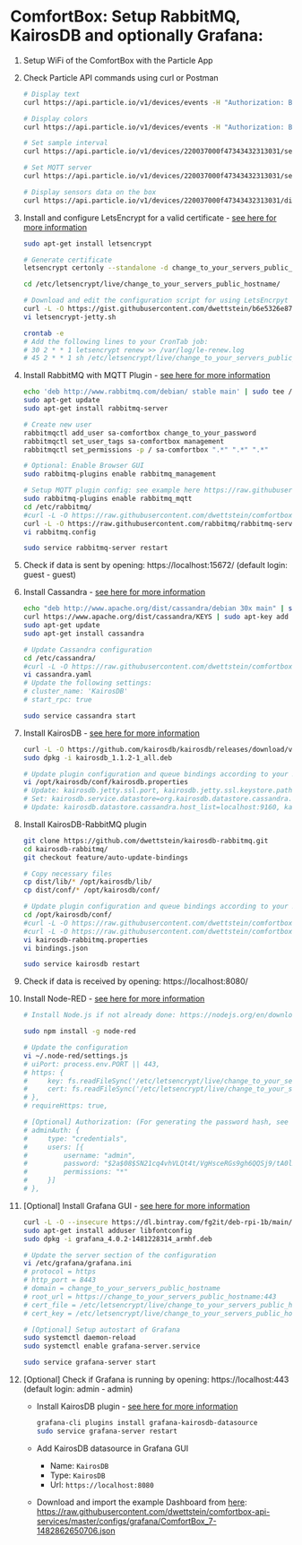 # ComfortBox: Setup RabbitMQ, KairosDB and optionally Grafana:

1. Setup WiFi of the ComfortBox with the Particle App
2. Check Particle API commands using curl or Postman

    ```bash
    # Display text
    curl https://api.particle.io/v1/devices/events -H "Authorization: Bearer enter_Particle_token_here" -d "name=220037000f47343432313031/display" -d "data=HelloWorld!" -d "private=false" -d "ttl=60"

    # Display colors
    curl https://api.particle.io/v1/devices/events -H "Authorization: Bearer enter_Particle_token_here" -d "name=220037000f47343432313031/led" -d "data=/////wAAAP8AAAD/AAAAAAAAAAAAAAAAAAAAAAAAAAAAAAAAAAAAAAAAAAAAAAAAAAAAAAAAAAAAAAAAAAAAAAAAAAAAAAAA" -d "private=false" -d "ttl=60"

    # Set sample interval
    curl https://api.particle.io/v1/devices/220037000f47343432313031/set_interval -H "Authorization: Bearer enter_Particle_token_here" -d "arg=5000"

    # Set MQTT server
    curl https://api.particle.io/v1/devices/220037000f47343432313031/set_host -H "Authorization: Bearer enter_Particle_token_here" -d "arg=192.168.1.116:1883"

    # Display sensors data on the box
    curl https://api.particle.io/v1/devices/220037000f47343432313031/displayData -H "Authorization: Bearer enter_Particle_token_here" -d "arg="

    ```
3. Install and configure LetsEncrypt for a valid certificate - [see here for more information](https://letsencrypt.org/getting-started/)

    ```bash
    sudo apt-get install letsencrypt

    # Generate certificate
    letsencrypt certonly --standalone -d change_to_your_servers_public_hostname

    cd /etc/letsencrypt/live/change_to_your_servers_public_hostname/

    # Download and edit the configuration script for using LetsEncrpyt with Jetty
    curl -L -O https://gist.githubusercontent.com/dwettstein/b6e5326e87550a30ea5c104f95436793/raw/ace7aea4dec40b260f58bb6af065bb912a35fc08/letsencrypt-jetty.sh
    vi letsencrypt-jetty.sh

    crontab -e
    # Add the following lines to your CronTab job:
    # 30 2 * * 1 letsencrypt renew >> /var/log/le-renew.log
    # 45 2 * * 1 sh /etc/letsencrypt/live/change_to_your_servers_public_hostname/letsencrypt-jetty.sh >> /var/log/le-renew.log
    ```
4. Install RabbitMQ with MQTT Plugin - [see here for more information](https://www.rabbitmq.com/install-debian.html)

    ```bash
    echo 'deb http://www.rabbitmq.com/debian/ stable main' | sudo tee /etc/apt/sources.list.d/rabbitmq.list
    sudo apt-get update
    sudo apt-get install rabbitmq-server

    # Create new user
    rabbitmqctl add_user sa-comfortbox change_to_your_password
    rabbitmqctl set_user_tags sa-comfortbox management
    rabbitmqctl set_permissions -p / sa-comfortbox ".*" ".*" ".*"

    # Optional: Enable Browser GUI
    sudo rabbitmq-plugins enable rabbitmq_management

    # Setup MQTT plugin config: see example here https://raw.githubusercontent.com/rabbitmq/rabbitmq-server/stable/docs/rabbitmq.config.example
    sudo rabbitmq-plugins enable rabbitmq_mqtt
    cd /etc/rabbitmq/
    #curl -L -O https://raw.githubusercontent.com/dwettstein/comfortbox-api-services/master/configs/rabbitmq/rabbitmq.config
    curl -L -O https://raw.githubusercontent.com/rabbitmq/rabbitmq-server/stable/docs/rabbitmq.config.example > rabbitmq.config
    vi rabbitmq.config

    sudo service rabbitmq-server restart
    ```
5. Check if data is sent by opening: https://localhost:15672/ (default login: guest - guest)
6. Install Cassandra - [see here for more information](https://cassandra.apache.org/download/)

    ```bash
    echo "deb http://www.apache.org/dist/cassandra/debian 30x main" | sudo tee -a /etc/apt/sources.list.d/cassandra.sources.list
    curl https://www.apache.org/dist/cassandra/KEYS | sudo apt-key add -
    sudo apt-get update
    sudo apt-get install cassandra

    # Update Cassandra configuration
    cd /etc/cassandra/
    #curl -L -O https://raw.githubusercontent.com/dwettstein/comfortbox-api-services/master/configs/cassandra/cassandra.yaml
    vi cassandra.yaml
    # Update the following settings:
    # cluster_name: 'KairosDB'
    # start_rpc: true

    sudo service cassandra start
    ```
7. Install KairosDB - [see here for more information](https://kairosdb.github.io/docs/build/html/index.html)

    ```bash
    curl -L -O https://github.com/kairosdb/kairosdb/releases/download/v1.1.2/kairosdb_1.1.2-1_all.deb
    sudo dpkg -i kairosdb_1.1.2-1_all.deb

    # Update plugin configuration and queue bindings according to your RabbitMQ setup
    vi /opt/kairosdb/conf/kairosdb.properties
    # Update: kairosdb.jetty.ssl.port, kairosdb.jetty.ssl.keystore.path, kairosdb.jetty.ssl.keystore.password, kairosdb.jetty.basic_auth.user, kairosdb.jetty.basic_auth.password
    # Set: kairosdb.service.datastore=org.kairosdb.datastore.cassandra.CassandraModule
    # Update: kairosdb.datastore.cassandra.host_list=localhost:9160, kairosdb.datastore.cassandra.keyspace=kairosdb
    ```
8. Install KairosDB-RabbitMQ plugin

    ```bash
    git clone https://github.com/dwettstein/kairosdb-rabbitmq.git
    cd kairosdb-rabbitmq/
    git checkout feature/auto-update-bindings

    # Copy necessary files
    cp dist/lib/* /opt/kairosdb/lib/
    cp dist/conf/* /opt/kairosdb/conf/

    # Update plugin configuration and queue bindings according to your RabbitMQ setup
    cd /opt/kairosdb/conf/
    #curl -L -O https://raw.githubusercontent.com/dwettstein/comfortbox-api-services/master/configs/kairosdb-rabbitmq/kairosdb-rabbitmq.properties
    #curl -L -O https://raw.githubusercontent.com/dwettstein/comfortbox-api-services/master/configs/kairosdb-rabbitmq/bindings.json
    vi kairosdb-rabbitmq.properties
    vi bindings.json

    sudo service kairosdb restart
    ```
9. Check if data is received by opening: https://localhost:8080/
10. Install Node-RED - [see here for more information](https://nodered.org/docs/getting-started/installation)

    ```bash
    # Install Node.js if not already done: https://nodejs.org/en/download/package-manager/#debian-and-ubuntu-based-linux-distributions

    sudo npm install -g node-red

    # Update the configuration
    vi ~/.node-red/settings.js
    # uiPort: process.env.PORT || 443,
    # https: {
    #     key: fs.readFileSync('/etc/letsencrypt/live/change_to_your_servers_public_hostname/privkey.pem'),
    #     cert: fs.readFileSync('/etc/letsencrypt/live/change_to_your_servers_public_hostname/cert.pem')
    # },
    # requireHttps: true,

    # [Optional] Authorization: (For generating the password hash, see here: https://nodered.org/docs/security.html)
    # adminAuth: {
    #     type: "credentials",
    #     users: [{
    #         username: "admin",
    #         password: "$2a$08$SN21cq4vhVLQt4t/VgHsceRGs9gh6QQSj9/tA0l2tBC.YPdwLeqQW",
    #         permissions: "*"
    #     }]
    # },

    ```
11. [Optional] Install Grafana GUI - [see here for more information](http://docs.grafana.org/installation/debian/)

    ```bash
    curl -L -O --insecure https://dl.bintray.com/fg2it/deb-rpi-1b/main/g/grafana_4.0.2-1481228314_armhf.deb
    sudo apt-get install adduser libfontconfig
    sudo dpkg -i grafana_4.0.2-1481228314_armhf.deb

    # Update the server section of the configuration
    vi /etc/grafana/grafana.ini
    # protocol = https
    # http_port = 8443
    # domain = change_to_your_servers_public_hostname
    # root_url = https://change_to_your_servers_public_hostname:443
    # cert_file = /etc/letsencrypt/live/change_to_your_servers_public_hostname/cert.pem
    # cert_key = /etc/letsencrypt/live/change_to_your_servers_public_hostname/privkey.pem

    # [Optional] Setup autostart of Grafana
    sudo systemctl daemon-reload
    sudo systemctl enable grafana-server.service

    sudo service grafana-server start
    ```
12. [Optional] Check if Grafana is running by opening: https://localhost:443 (default login: admin - admin)
    - Install KairosDB plugin - [see here for more information](https://grafana.net/plugins/grafana-kairosdb-datasource)

        ```bash
        grafana-cli plugins install grafana-kairosdb-datasource
        sudo service grafana-server restart
        ```
    - Add KairosDB datasource in Grafana GUI
        - Name: `KairosDB`
        - Type: `KairosDB`
        - Url: `https://localhost:8080`
    - Download and import the example Dashboard from [here](https://github.com/dwettstein/comfortbox-api-services/raw/master/configs/grafana/ComfortBox_7-1482862650706.json): https://raw.githubusercontent.com/dwettstein/comfortbox-api-services/master/configs/grafana/ComfortBox_7-1482862650706.json
